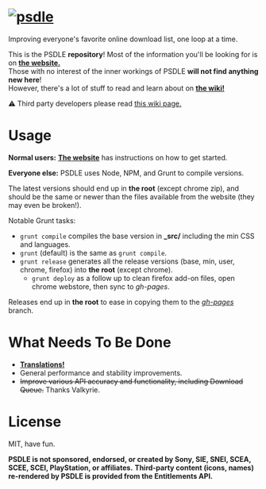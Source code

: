 [![psdle](logo/4_psdle.png?raw=true)](//repod.github.io/psdle "To the website!")
=====

Improving everyone's favorite online download list, one loop at a time.

This is the PSDLE **repository**! Most of the information you'll be looking for is on **[the website.](//repod.github.io/psdle)**    
Those with no interest of the inner workings of PSDLE **will not find anything new here**!    
However, there's a lot of stuff to read and learn about on **[the wiki!](//github.com/RePod/psdle/wiki)**

:warning: Third party developers please read [this wiki page.](https://github.com/RePod/psdle/wiki/Third-Party%3A-Exports)

Usage
=====
**Normal users:** **[The website](//repod.github.io/psdle)** has instructions on how to get started.

**Everyone else:** PSDLE uses Node, NPM, and Grunt to compile versions.

The latest versions should end up in **the root** (except chrome zip), and should be the same or newer than the files available from the website (they may even be broken!).

Notable Grunt tasks:
  - `grunt compile` compiles the base version in **_src/** including the min CSS and languages.  
  - `grunt` (default) is the same as `grunt compile`.
  - `grunt release` generates all the release versions (base, min, user, chrome, firefox) into **the root** (except chrome).
    - `grunt deploy` as a follow up to clean firefox add-on files, open chrome webstore, then sync to *gh-pages*.
  
Releases end up in **the root** to ease in copying them to the *[gh-pages](//github.com/RePod/psdle/tree/gh-pages)* branch.

What Needs To Be Done
=====
* **[Translations!](https://github.com/RePod/psdle/wiki/Submit-a-Bug-or-Translation)**
* General performance and stability improvements.
* ~~Improve various API accuracy and functionality, including Download Queue.~~ Thanks Valkyrie.

License
=====
MIT, have fun.

**PSDLE is not sponsored, endorsed, or created by Sony, SIE, SNEI, SCEA, SCEE, SCEI, PlayStation, or affiliates.**
**Third-party content (icons, names) re-rendered by PSDLE is provided from the Entitlements API.**
